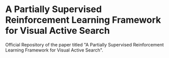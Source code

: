 # A Partially Supervised Reinforcement Learning Framework for Visual Active Search
Official Repository of the paper titled "A Partially Supervised Reinforcement Learning Framework for Visual Active Search".
